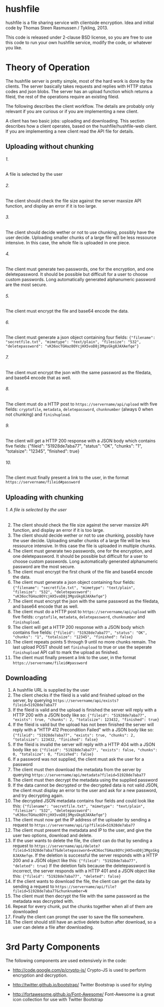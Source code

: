 hushfile
========

hushfile is a file sharing service with clientside encryption. Idea and initial code by Thomas Steen Rasmussen / Tykling, 2013.

This code is released under 2-clause BSD license, so you are free to use this code to run your own hushfile service, modify the code, or whatever you like.

Theory of Operation
====================
The hushfile server is pretty simple, most of the hard work is done by the clients. The server basically takes requests and replies with HTTP status codes and json blobs. The server has an upload function which returns a fileid, the rest of the operations require an existing fileid.

The following describes the client workflow. The details are probably only relevant if you are curious or if you are implementing a new client.

A client has two basic jobs: uploading and downloading. This section describes how a client operates, based on the hushfile/hushfile-web client. If you are implementing a new client read the API file for details.


Uploading without chunking
---------------------------
###### 1. 
A file is selected by the user
###### 2. 
The client should check the file size against the server maxsize API function, and display an error if it is too large.
###### 3. 
The client should decide wether or not to use chunking, possibly have the user decide. Uploading smaller chunks of a large file will be less ressource intensive. In this case, the whole file is uploaded in one piece.
###### 4. 
The client must generate two passwords, one for the encryption, and one deletepassword. It should be possible but difficult for a user to choose custom passwords. Long automatically generated alphanumeric password are the most secure.
###### 5. 
The client must encrypt the file and base64 encode the data.
###### 6. 
The client must generate a json object containing four fields:
	`{"filename": "secretfile.txt", "mimetype": "text/plain", "filesize": "532", "deletepassword": "vK36ocTGHaz8OYcjHX5voD8j3MgsGkg8JAXAefqe"}`
###### 7. 
The client must encrypt the json with the same password as the filedata, and base64 encode that as well.
###### 8. 
The client must do a HTTP post to `https://servername/api/upload` with five fields: `cryptofile`, `metadata`, `deletepassword`, `chunknumber` (always 0 when not chunking) and `finishupload`. 
###### 9. 
The client will get a HTTP 200 response with a JSON body which contains five fields:
{"fileid": "51928de7aba77", "status": "OK", "chunks": "1", "totalsize": "12345", "finished": true}
###### 10. 
The client must finally present a link to the user, in the format `https://servername/fileid#password`

Uploading with chunking
------------------------
###### 1. A file is selected by the user
2. The client should check the file size against the server maxsize API function, and display an error if it is too large.
3. The client should decide wether or not to use chunking, possibly have the user decide. Uploading smaller chunks of a large file will be less ressource intensive. In this case the file is uploaded in multiple chunks.
4. The client must generate two passwords, one for the encryption, and one deletepassword. It should be possible but difficult for a user to choose custom passwords. Long automatically generated alphanumeric password are the most secure.
5. The client must encrypt the first chunk of the file and base64 encode the data.
6. The client must generate a json object containing four fields:
	`{"filename": "secretfile.txt", "mimetype": "text/plain", "filesize": "532", "deletepassword": "vK36ocTGHaz8OYcjHX5voD8j3MgsGkg8JAXAefqe"}`
7. The client must encrypt the json with the same password as the filedata, and base64 encode that as well.
8. The client must do a HTTP post to `https://servername/api/upload` with five fields: `cryptofile`, `metadata`, `deletepassword`, `chunknumber` and `finishupload`. 
9. The client will get a HTTP 200 response with a JSON body which contains five fields:
`{"fileid": "51928de7aba77", "status": "OK", "chunks": "1", "totalsize": "12345", "finished": false}`
10. The client repeats points 5 through 9 until no more chunks remain. The last upload POST should set `finishupload` to true or use the seperate `finishupload` API call to mark the upload as finished.
11. The client must finally present a link to the user, in the format `https://servername/fileid#password`

Downloading
------------
1. A hushfile URL is supplied by the user
2. The client checks if the fileid is a valid and finished upload on the server, by querying `https://servername/api/exists?fileid=51928de7aba77`
3. If the fileid is valid and the upload is finished the server will reply with a HTTP 200 with a JSON body like so: `{"fileid": "51928de7aba77", "exists": true, "chunks": 2, "totalsize": 123432, "finished": true}`
3. If the fileid is valid but the upload has not been finished the server will reply with a "HTTP 412 Precondition Failed" with a JSON body like so: `{"fileid": "51928de7aba77", "exists": true, "chunks": 2, "totalsize": 123432, "finished": false}`
4. If the fileid is invalid the server will reply with a HTTP 404 with a JSON body like so: `{"fileid": "51928de7aba77", "exists": false, "chunks": 0, "totalsize": 0, "finished": false}`
5. If a password was not supplied, the client must ask the user for a password
6. The client must then download the metadata from the server by querying `https://servername/api/metadata?fileid=51928de7aba77`
7. The client must then decrypt the metadata using the supplied password
8. If the data cannot be decrypted or the decrypted data is not valid JSON, the client must display an error to the user and ask for a new password, and try decrypting again.
9. The decrypted JSON metadata contains four fields and could look like this: `{"filename": "secretfile.txt", "mimetype": "text/plain", "filesize": "532", "deletepassword": "vK36ocTGHaz8OYcjHX5voD8j3MgsGkg8JAXAefqe"}`
10. The client must now get the IP address of the uploader by sending a request to `https://servername/api/ip?fileid=51928de7aba77`
11. The client must present the metadata and IP to the user, and give the user two options, download and delete.
12. If the user wants to delete the file, the client can do that by sending a request to `https://servername/api/delete?fileid=51928de7aba77&deletepassword=vK36ocTGHaz8OYcjHX5voD8j3MgsGkg8JAXAefqe`. If the deletion is successful the server responds with a HTTP 200 and a JSON object like this: `{"fileid": "51928de7aba77", "deleted": true}`
If the deletion fails because the deletepassword is incorrect, the server responds with a HTTP 401 and a JSON object like this: `{"fileid": "51928de7aba77", "deleted": false}`
13. If the client wants to download the file, the client can get the data by sending a request to `https://servername/api/file?fileid=51928de7aba77&chunknumber=N`
14. The client must then decrypt the file with the same password as the metadata was decrypted with.
14. Repeat for every chunk, put the chunks together when all of them are downloaded
15. Finally the client can prompt the user to save the file somewhere.
16. The client should still have an active delete button after download, so a user can delete a file after downloading.


3rd Party Components
=====================
The following components are used extensively in the code:
- http://code.google.com/p/crypto-js/
	Crypto-JS is used to perform encryption and decryption.

- http://twitter.github.io/bootstrap/
	Twitter Bootstrap is used for styling

- http://fortawesome.github.io/Font-Awesome/
	Font-Awesome is a great icon collection for use with Twitter Bootstrap
